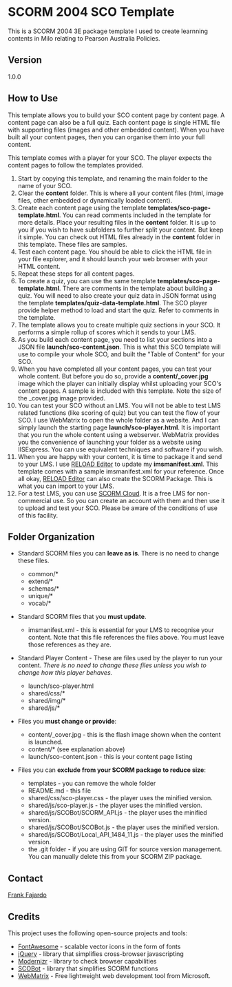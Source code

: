 # SCORM 2004 SCO Template #


This is a SCORM 2004 3E package template I used to create learnning contents in Milo relating to Pearson Australia Policies. 


## Version ##

1.0.0


## How to Use ##

This template allows you to build your SCO content page by content page. A content page can also be a full quiz. Each content page is single HTML file with supporting files (images and other embedded content). When you have built all your content pages, then you can organise them into your full content.

This template comes with a player for your SCO. The player expects the content pages to follow the templates provided.

1. Start by copying this template, and renaming the main folder to the name of your SCO.
2. Clear the **content** folder. This is where all your content files (html, image files, other embedded or dynamically loaded content). 
3. Create each content page using the template **templates/sco-page-template.html**. You can read comments included in the template for more details. Place your resulting files in the **content** folder. It is up to you if you wish to have subfolders to further split your content. But keep it simple. You can check out HTML files already in the **content** folder in this template. These files are samples. 
4. Test each content page. You should be able to click the HTML file in your file explorer, and it should launch your web browser with your HTML content. 
5. Repeat these steps for all content pages.
6. To create a quiz, you can use the same template **templates/sco-page-template.html**. There are comments in the template about building a quiz. You will need to also create your quiz data in JSON format using the template **templates/quiz-data-template.html**. The SCO player provide helper method to load and start the quiz. Refer to comments in the template.
7. The template allows you to create multiple quiz sections in your SCO. It performs a simple rollup of scores which it sends to your LMS.
8. As you build each content page, you need to list your sections into a JSON file **launch/sco-content.json**. This is what this SCO template will use to compile your whole SCO, and built the "Table of Content" for your SCO. 
9. When you have completed all your content pages, you can test your whole content. But before you do so, provide a **content/_cover.jpg** image which the player can initially display whilst uploading your SCO's content pages. A sample is included with this template. Note the size of the _cover.jpg image provided.
10. You can test your SCO without an LMS. You will not be able to test LMS related functions (like scoring of quiz) but you can test the flow of your SCO. I use WebMatrix to open the whole folder as a website. And I can simply launch the starting page **launch/sco-player.html**. It is important that you run the whole content using a webserver. WebMatrix provides you the convenience of launching your folder as a website using IISExpress. You can use equivalent techniques and software if you wish.
11. When you are happy with your content, it is time to package it and send to your LMS. I use [RELOAD Editor] to update my **imsmanifest.xml**. This template comes with a sample imsmanifest.xml for your reference. Once all okay, [RELOAD Editor] can also create the SCORM Package. This is what you can import to your LMS.
12. For a test LMS, you can use [SCORM Cloud]. It is a free LMS for non-commercial use. So you can create an account with them and then use it to upload and test your SCO. Please be aware of the conditions of use of this facility.


## Folder Organization ##

  * Standard SCORM files you can **leave as is**. There is no need to change these files.

    * common/*
    * extend/*
    * schemas/*
    * unique/*
    * vocab/*


  * Standard SCORM files that you **must update**.
 
    * imsmanifest.xml - this is essential for your LMS to recognise your content. Note that this file references the files above. You must leave those references as they are.


  * Standard Player Content - These are files used by the player to run your content. *There is no need to change these files unless you wish to change how this player behaves.*
 
    * launch/sco-player.html
    * shared/css/*
    * shared/img/*
    * shared/js/*


  * Files you **must change or provide**:
 
    * content/_cover.jpg - this is the flash image shown when the content is launched.
    * content/* (see explanation above)
    * launch/sco-content.json - this is your content page listing


  * Files you can **exclude from your SCORM package to reduce size**:
 
    * templates - you can remove the whole folder
    * README.md - this file
    * shared/css/sco-player.css - the player uses the minified version.
    * shared/js/sco-player.js - the player uses the minified version. 
    * shared/js/SCOBot/SCORM_API.js - the player uses the minified version.
    * shared/js/SCOBot/SCOBot.js - the player uses the minified version.
    * shared/js/SCOBot/Local_API_1484_11.js - the player uses the minified version.
    * the .git folder - if you are using GIT for source version management. You can manually delete this from your SCORM ZIP package.


## Contact ##

[Frank Fajardo]


## Credits ##

This project uses the following open-source projects and tools:

* [FontAwesome] - scalable vector icons in the form of fonts
* [jQuery] - library that simplifies cross-browser javascripting
* [Modernizr] - library to check browser capabilities
* [SCOBot] - library that simplifies SCORM functions
* [WebMatrix] - Free lightweight web development tool from Microsoft.



[Frank Fajardo]:https://neo.pearson.com/people/UFajaFr
[FontAwesome]:http://fortawesome.github.io/Font-Awesome/
[jQuery]:http://jquery.com
[Modernizr]:http://modernizr.com/
[SCOBot]:https://github.com/cybercussion/SCOBot/wiki/SCORM-SCOBot-Documentation
[RELOAD Editor]:http://www.reload.ac.uk/new/editor.html
[SCORM Cloud]:https://cloud.scorm.com/
[WebMatrix]:http://www.microsoft.com/web/webmatrix/